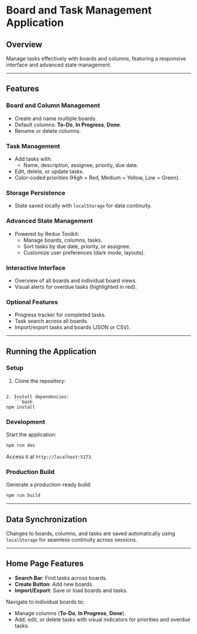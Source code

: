 # Board and Task Management Application

## Overview

Manage tasks effectively with boards and columns, featuring a responsive interface and advanced state management.

---

## Features

### **Board and Column Management**

- Create and name multiple boards.
- Default columns: **To-Do**, **In Progress**, **Done**.
- Rename or delete columns.

### **Task Management**

- Add tasks with:
  - Name, description, assignee, priority, due date.
- Edit, delete, or update tasks.
- Color-coded priorities (High = Red, Medium = Yellow, Low = Green).

### **Storage Persistence**

- State saved locally with `localStorage` for data continuity.

### **Advanced State Management**

- Powered by Redux Toolkit:
  - Manage boards, columns, tasks.
  - Sort tasks by due date, priority, or assignee.
  - Customize user preferences (dark mode, layouts).

### **Interactive Interface**

- Overview of all boards and individual board views.
- Visual alerts for overdue tasks (highlighted in red).

### **Optional Features**

- Progress tracker for completed tasks.
- Task search across all boards.
- Import/export tasks and boards (JSON or CSV).

---

## Running the Application

### **Setup**

1. Clone the repository:
   ```bash
   ```

````
2. Install dependencies:
   ```bash
npm install
````

### **Development**

Start the application:

```bash
npm run dev
```

Access it at `http://localhost:5173`.

### **Production Build**

Generate a production-ready build:

```bash
npm run build
```

---

## Data Synchronization

Changes to boards, columns, and tasks are saved automatically using `localStorage` for seamless continuity across sessions.

---

## Home Page Features

- **Search Bar**: Find tasks across boards.
- **Create Button**: Add new boards.
- **Import/Export**: Save or load boards and tasks.

Navigate to individual boards to:

- Manage columns (**To-Do**, **In Progress**, **Done**).
- Add, edit, or delete tasks with visual indicators for priorities and overdue tasks.

